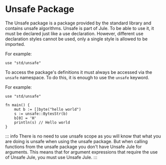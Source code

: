 # Unsafe Package

The Unsafe package is a package provided by the standard library and contains unsafe algorithms. Unsafe is part of Jule. To be able to use it, it must be declared just like a use declaration. However, different use declaration styles cannot be used, only a single style is allowed to be imported.

For example:
```jule
use "std/unsafe"
```

To access the package's definitions it must always be accessed via the `unsafe` namespace. To do this, it is enough to use the `unsafe` keyword.

For example:
```jule
use "std/unsafe"

fn main() {
    mut b := []byte("hello world")
    s := unsafe::BytesStr(b)
    b[0] = 'H'
    println(s) // Hello world
}
```

::: info
There is no need to use unsafe scope as you will know that what you are doing is unsafe when using the unsafe package. But when calling functions from the unsafe package you don't have Unsafe Jule for arguments. This means that for argument expressions that require the use of Unsafe Jule, you must use Unsafe Jule.
:::